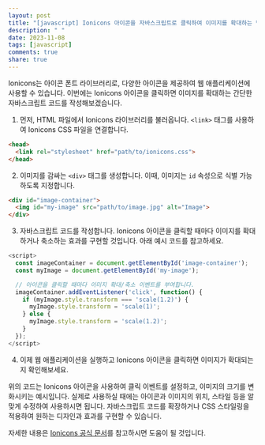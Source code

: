 ```yaml
---
layout: post
title: "[javascript] Ionicons 아이콘을 자바스크립트로 클릭하여 이미지를 확대하는 방법"
description: " "
date: 2023-11-08
tags: [javascript]
comments: true
share: true
---
```


Ionicons는 아이콘 폰트 라이브러리로, 다양한 아이콘을 제공하여 웹 애플리케이션에 사용할 수 있습니다. 이번에는 Ionicons 아이콘을 클릭하면 이미지를 확대하는 간단한 자바스크립트 코드를 작성해보겠습니다.

1. 먼저, HTML 파일에서 Ionicons 라이브러리를 불러옵니다. `<link>` 태그를 사용하여 Ionicons CSS 파일을 연결합니다.

```html
<head>
  <link rel="stylesheet" href="path/to/ionicons.css">
</head>
```

2. 이미지를 감싸는 `<div>` 태그를 생성합니다. 이때, 이미지는 `id` 속성으로 식별 가능하도록 지정합니다.

```html
<div id="image-container">
  <img id="my-image" src="path/to/image.jpg" alt="Image">
</div>
```

3. 자바스크립트 코드를 작성합니다. Ionicons 아이콘을 클릭할 때마다 이미지를 확대하거나 축소하는 효과를 구현할 것입니다. 아래 예시 코드를 참고하세요.

```javascript
<script>
  const imageContainer = document.getElementById('image-container');
  const myImage = document.getElementById('my-image');

  // 아이콘을 클릭할 때마다 이미지 확대/축소 이벤트를 부여합니다.
  imageContainer.addEventListener('click', function() {
    if (myImage.style.transform === 'scale(1.2)') {
      myImage.style.transform = 'scale(1)';
    } else {
      myImage.style.transform = 'scale(1.2)';
    }
  });
</script>
```

4. 이제 웹 애플리케이션을 실행하고 Ionicons 아이콘을 클릭하면 이미지가 확대되는지 확인해보세요.

위의 코드는 Ionicons 아이콘을 사용하여 클릭 이벤트를 설정하고, 이미지의 크기를 변화시키는 예시입니다. 실제로 사용하실 때에는 아이콘과 이미지의 위치, 스타일 등을 알맞게 수정하여 사용하시면 됩니다. 자바스크립트 코드를 확장하거나 CSS 스타일링을 적용하여 원하는 디자인과 효과를 구현할 수 있습니다.

자세한 내용은 [Ionicons 공식 문서](https://ionicons.com/)를 참고하시면 도움이 될 것입니다.